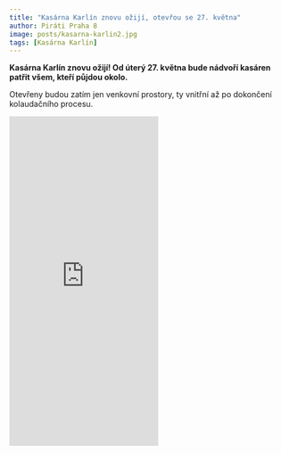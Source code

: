 ```yaml
---
title: "Kasárna Karlín znovu ožijí, otevřou se 27. května"
author: Piráti Praha 8
image: posts/kasarna-karlin2.jpg
tags: [Kasárna Karlín]
---
```


**Kasárna Karlín znovu ožijí! Od úterý 27. května bude nádvoří kasáren patřit všem, kteří půjdou okolo.**

Otevřeny budou zatím jen venkovní prostory, ty vnitřní až po dokončení kolaudačního procesu.

<iframe src="https://www.facebook.com/plugins/video.php?height=476&href=https%3A%2F%2Fwww.facebook.com%2Fkasarnakarlin%2Fvideos%2F895685046036224%2F&show_text=true&width=267&t=0" width="267" height="591" style="border:none;overflow:hidden" scrolling="no" frameborder="0" allowfullscreen="true" allow="autoplay; clipboard-write; encrypted-media; picture-in-picture; web-share" allowFullScreen="true"></iframe>


